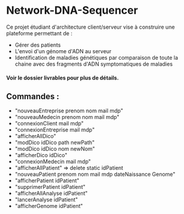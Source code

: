 # Network-DNA-Sequencer

Ce projet étudiant d'architecture client/serveur vise à construire une plateforme permettant de :
* Gérer des patients
* L'envoi d'un génome d'ADN au serveur
* Identification de maladies génétiques par comparaison de toute la chaine avec des fragments d'ADN symptomatiques de maladies

#### Voir le dossier livrables pour plus de détails.

## Commandes :

* "nouveauEntreprise prenom nom mail mdp"
* "nouveauMedecin prenom nom mail mdp"
* "connexionClient mail mdp"
* "connexionEntreprise mail mdp"
* "afficherAllDico"
* "modDico idDico path newPath"
* "modDico idDico nom newNom"
* "afficherDico idDico"
* "connexionMedecin mail mdp"
* "afficherAllPatient" => delete static idPatient
* "nouveauPatient prenom nom mail mdp dateNaissance Genome"
* "afficherPatient idPatient"
* "supprimerPatient idPatient"
* "afficherAllAnalyse idPatient"
* "lancerAnalyse idPatient"
* "afficherGenome idPatient"
